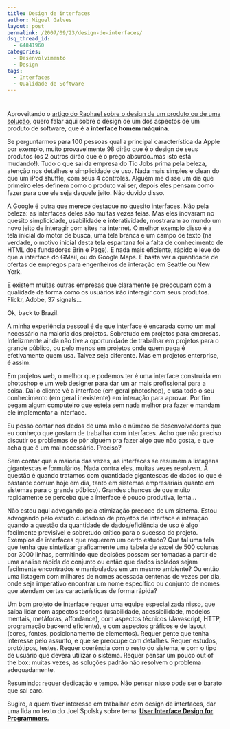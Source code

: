 ```yaml
---
title: Design de interfaces
author: Miguel Galves
layout: post
permalink: /2007/09/23/design-de-interfaces/
dsq_thread_id:
  - 64841960
categories:
  - Desenvolvimento
  - Design
tags:
  - Interfaces
  - Qualidade de Software
---
```

# 

Aproveitando o [artigo do Raphael sobre o design de um produto ou de uma solução][1], quero falar aqui sobre o design de um dos aspectos de um produto de software, que é a **interface homem máquina**.

 [1]: http://log4dev.com/2007/09/21/startup-mantra-i-design-e-tudo-que-importa/

Se perguntarmos para 100 pessoas qual a principal característica da Apple por exemplo, muito provavelmente 98 dirão que é o design de seus produtos (os 2 outros dirão que é o preço absurdo..mas isto está mudando!). Tudo o que sai da empresa do Tio Jobs prima pela beleza, atenção nos detalhes e simplicidade de uso. Nada mais simples e clean do que um iPod shuffle, com seus 4 controles. Alguém me disse um dia que primeiro eles definem como o produto vai ser, depois eles pensam como fazer para que ele seja daquele jeito. Não duvido disso.

A Google é outra que merece destaque no quesito interfaces. Não pela beleza: as interfaces deles são muitas vezes feias. Mas eles inovaram no quesito simplicidade, usabilidade e interatividade, mostraram ao mundo um novo jeito de interagir com sites na internet. O melhor exemplo disso é a tela inicial do motor de busca, uma tela branca e um campo de texto (na verdade, o motivo inicial desta tela espartana foi a falta de conhecimento de HTML dos fundadores Brin e Page). E nada mais eficiente, rápido e leve do que a interface do GMail, ou do Google Maps. E basta ver a quantidade de ofertas de empregos para engenheiros de interação em Seattle ou New York.

E existem muitas outras empresas que claramente se preocupam com a qualidade da forma como os usuários irão interagir com seus produtos. Flickr, Adobe, 37 signals…

Ok, back to Brazil.

A minha experiência pessoal é de que interface é encarada como um mal necessário na maioria dos projetos. Sobretudo em projetos para empresas. Infelizmente ainda não tive a oportunidade de trabalhar em projetos para o grande público, ou pelo menos em projetos onde quem paga é efetivamente quem usa. Talvez seja diferente. Mas em projetos enterprise, é assim.

Em projetos web, o melhor que podemos ter é uma interface construída em photoshop e um web designer para dar um ar mais profissional para a coisa. Daí o cliente vê a interface (em geral photoshop), e usa todo o seu conhecimento (em geral inexistente) em interação para aprovar. Por fim pegam algum computeiro que esteja sem nada melhor pra fazer e mandam ele implementar a interface.

Eu posso contar nos dedos de uma mão o número de desenvolvedores que eu conheço que gostam de trabalhar com interfaces. Acho que não preciso discutir os problemas de pôr alguém pra fazer algo que não gosta, e que acha que é um mal necessário. Preciso?

Sem contar que a maioria das vezes, as interfaces se resumem a listagens gigantescas e formulários. Nada contra eles, muitas vezes resolvem. A questão é quando tratamos com quantidade gigantescas de dados (o que é bastante comum hoje em dia, tanto em sistemas empresariais quanto em sistemas para o grande público). Grandes chances de que muito rapidamente se perceba que a interface é pouco produtiva, lenta…

Não estou aqui advogando pela otimização precoce de um sistema. Estou advogando pelo estudo cuidadoso de projetos de interface e interação quando a questão da quantidade de dados/eficiência de uso é algo facilmente previsível e sobretudo crítico para o sucesso do projeto. Exemplos de interfaces que requerem um certo estudo? Que tal uma tela que tenha que sintetizar graficamente uma tabela de excel de 500 colunas por 3000 linhas, permitindo que decisões possam ser tomadas a partir de uma análise rápida do conjunto ou então que dados isolados sejam facilmente encontrados e manipulados em um mesmo ambiente? Ou então uma listagem com milhares de nomes acessada centenas de vezes por dia, onde seja imperativo encontrar um nome específico ou conjunto de nomes que atendam certas características de forma rápida?

Um bom projeto de interface requer uma equipe especializada nisso, que saiba lidar com aspectos teóricos (usabilidade, acessibilidade, modelos mentais, metáforas, affordance), com aspectos técnicos (Javascript, HTTP, programação backend eficiente), e com aspectos gráficos e de layout (cores, fontes, posicionamento de elementos). Requer gente que tenha interesse pelo assunto, e que se preocupe com detalhes. Requer estudos, protótipos, testes. Requer coerência com o resto do sistema, e com o tipo de usuário que deverá utilizar o sistema. Requer pensar um pouco out of the box: muitas vezes, as soluções padrão não resolvem o problema adequadamente.

Resumindo: requer dedicação e tempo. Não pensar nisso pode ser o barato que sai caro.

Sugiro, a quem tiver interesse em trabalhar com design de interfaces, dar uma lida no texto do Joel Spolsky sobre tema: [**User Interface Design for Programmers.** ][2]

 [2]: http://www.joelonsoftware.com/uibook/chapters/fog0000000057.html